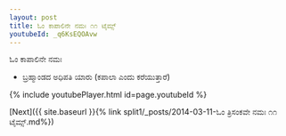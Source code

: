 ```yaml
---
layout: post
title: ಓಂ ಕಾಪಾಲಿನೇ ನಮಃ ೧೧ ಟೈಮ್ಸ್
youtubeId: _q6KsEQOAvw
---
```

 
 
 ಓಂ ಕಾಪಾಲಿನೇ ನಮಃ  
 
 -  ಬ್ರಹ್ಮಾಂಡದ ಅಧಿಪತಿ ಯಾರು (ಕಪಾಲಾ ಎಂದು ಕರೆಯುತ್ತಾರೆ) 
 
  
 
  
 
 
 
 
 
 


{% include youtubePlayer.html id=page.youtubeId %}
 
[Next]({{ site.baseurl }}{% link  split1/_posts/2014-03-11-ಓಂ ತ್ರಿಸಂಕವೇ ನಮಃ ೧೧ ಟೈಮ್ಸ್.md%})
 

